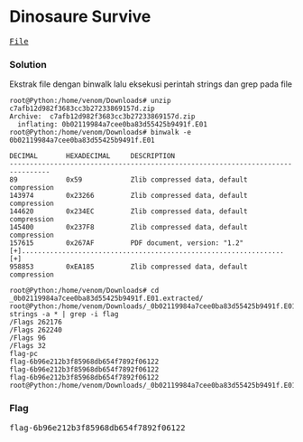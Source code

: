 <h1><b>Dinosaure Survive</h1></b>
<pre>
<a href="https://ringzer0ctf.com/files/c7afb12d982f3683cc3b27233869157d.zip">File</a>
</pre>
</b><h3>Solution</h3></b>
<p>Ekstrak file dengan binwalk lalu eksekusi perintah strings dan grep pada file</p>

```console
root@Python:/home/venom/Downloads# unzip c7afb12d982f3683cc3b27233869157d.zip 
Archive:  c7afb12d982f3683cc3b27233869157d.zip
  inflating: 0b02119984a7cee0ba83d55425b9491f.E01  
root@Python:/home/venom/Downloads# binwalk -e 0b02119984a7cee0ba83d55425b9491f.E01 

DECIMAL       HEXADECIMAL     DESCRIPTION
--------------------------------------------------------------------------------
89            0x59            Zlib compressed data, default compression
143974        0x23266         Zlib compressed data, default compression
144620        0x234EC         Zlib compressed data, default compression
145400        0x237F8         Zlib compressed data, default compression
157615        0x267AF         PDF document, version: "1.2"
[+].................................................................[+]
958853        0xEA185         Zlib compressed data, default compression

root@Python:/home/venom/Downloads# cd _0b02119984a7cee0ba83d55425b9491f.E01.extracted/
root@Python:/home/venom/Downloads/_0b02119984a7cee0ba83d55425b9491f.E01.extracted# strings -a * | grep -i flag
/Flags 262176
/Flags 262240
/Flags 96
/Flags 32
flag-pc
flag-6b96e212b3f85968db654f7892f06122
flag-6b96e212b3f85968db654f7892f06122
flag-6b96e212b3f85968db654f7892f06122
root@Python:/home/venom/Downloads/_0b02119984a7cee0ba83d55425b9491f.E01.extracted#

```
</b><h3>Flag</h3></b>
<pre>
flag-6b96e212b3f85968db654f7892f06122
</pre>
